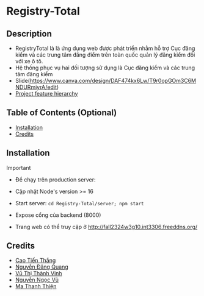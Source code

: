 # Registry-Total

## Description
- RegistryTotal là là ứng dụng web được phát triển nhằm hỗ trợ Cục đăng kiểm và các trung tâm đăng điểm trên toàn quốc quản lý đăng kiểm đối với xe ô tô.
- Hệ thống phục vụ hai đối tượng sử dụng là Cục đăng kiểm và các trung tâm đăng kiểm
- Slide(https://www.canva.com/design/DAF474kx6Lw/T9r0opGOm3C6MNDURmiyrA/edit)
- [Project feature hierarchy](https://docs.google.com/spreadsheets/d/15_5QROYFv3RlXJsA6zS48Q3BGQcpgv6X-cOvfOQbU7Q/edit#gid=0) 
## Table of Contents (Optional)
- [Installation](#installation)
- [Credits](#credits)

## Installation
> [!IMPORTANT]
> - Để chạy trên production server:
> 
> - Cập nhật Node's version >= 16
>
> - Start server: `cd Registry-Total/server; npm start`
>
> - Expose cổng của backend (8000)
> 
> - Trang web có thể truy cập ở http://fall2324w3g10.int3306.freeddns.org/

## Credits
- [Cao Tiến Thắng](https://github.com/Thang-Tien)
- [Nguyễn Đăng Quang](https://github.com/dngKwngg)
- [Vũ Thị Thành Vinh](https://github.com/VuThiThanhVinh)
- [Nguyễn Ngọc Vũ](https://github.com/dzgod1905)
- [Ma Thanh Thiện](https://github.com/thanhthien1305)
